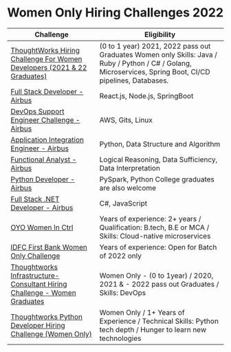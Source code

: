 # Women Only Hiring Challenges 2022
 
|     Challenge      |   Eligibility    |
| ------------------ | ---------------- |
| [ThoughtWorks Hiring Challenge For Women Developers (2021 & 22 Graduates)](https://assessment.hackerearth.com/challenges/hiring/thoughtworks-hiring-challenge-for-women-developer-2022/?utm_source=email&utm_medium=content&utm_campaign=ThoughtWorksHiringChallengeForWomenDevelopers2021-22Graduates) |	(0 to 1 year) 2021, 2022 pass out Graduates Women only Skills: Java / Ruby / Python / C# / Golang, Microservices, Spring Boot, CI/CD pipelines, Databases. 
| [Full Stack Developer - Airbus](https://assessment.hackerearth.com/challenges/hiring/airbus-wonderhacks-10-fullstack-developer/?utm_source=email&utm_medium=content&utm_campaign=FullStackDeveloper-Airbus)	| React.js, Node.js, SpringBoot	|
| [DevOps Support Engineer Challenge - Airbus](https://assessment.hackerearth.com/challenges/hiring/airbus-wonderhacks-1-devops-support-engineer/?utm_source=email&utm_medium=content&utm_campaign=DevOpsSupportEngineerChallenge-Airbus)	| AWS, Gits, Linux	|
| [Application Integration Engineer - Airbus](https://assessment.hackerearth.com/challenges/hiring/airbus-wonderhacks-10-application-integration-engineer/?utm_source=email&utm_medium=content&utm_campaign=ApplicationIntegrationEngineer-Airbus)	| Python, Data Structure and Algorithm	|
| [Functional Analyst - Airbus](https://assessment.hackerearth.com/challenges/hiring/airbus-wonderhacks-10-functional-analyst/?utm_source=email&utm_medium=content&utm_campaign=FunctionalAnalyst-Airbus)	| Logical Reasoning, Data Sufficiency, Data Interpretation	|
| [Python Developer - Airbus](https://assessment.hackerearth.com/challenges/hiring/airbus-wonderhacks-10-python-developer/?utm_source=email&utm_medium=content&utm_campaign=PythonDeveloper-Airbus)	| PySpark, Python College graduates are also welcome |
| [Full Stack .NET Developer - Airbus](https://assessment.hackerearth.com/challenges/hiring/airbus-wonderhacks-10-full-stack-developer-net/?utm_source=email&utm_medium=content&utm_campaign=FullStackdotNETDeveloper-Airbus) |	C#, JavaScript |
| [OYO Women In Ctrl](https://assessment.hackerearth.com/challenges/hiring/women-in-ctrl/) | Years of experience: 2+ years / Qualification: B.tech, B.E or MCA / Skills: Cloud-native microservices	|
| [IDFC First Bank Women Only Challenge](https://assessment.hackerearth.com/challenges/hiring/idfc-first-bank_women-only-challenge/?utm_source=email&utm_medium=content&utm_campaign=IDFCFirstBankWomenOnlyChallenge)	| Years of experience: Open for Batch of 2022 only	|
| [Thoughtworks Infrastructure-Consultant Hiring Challenge - Women Graduates](https://assessment.hackerearth.com/challenges/hiring/thoughtworks-infra-consultant-hiring-challenge-3/?utm_source=email&utm_medium=content&utm_campaign=ThoughtworksInfrastructure-ConsultantHiringChallenge-WomenGraduates) | Women Only - (0 to 1year) / 2020, 2021 & - 2022 pass out Graduates / Skills: DevOps	|
| [Thoughtworks Python Developer Hiring Challenge (Women Only)](https://assessment.hackerearth.com/challenges/hiring/python-developer-hiring-challenge-women-graduates/?utm_source=email&utm_medium=content&utm_campaign=ThoughtworksPythonDeveloperHiringChallenge-WomenOnly) | Women Only / 1+ Years of Experience / Technical Skills: Python tech depth / Hunger to learn new technologies |

